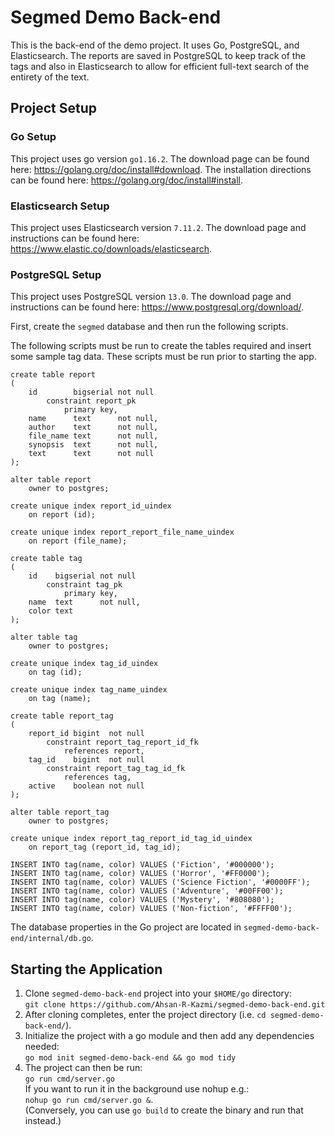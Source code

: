 # Segmed Demo Back-end

This is the back-end of the demo project. It uses Go, PostgreSQL, and Elasticsearch. The reports are saved in PostgreSQL to keep track of the tags and also in Elasticsearch to allow for efficient full-text search of the entirety of the text.

## Project Setup

### Go Setup
This project uses go version `go1.16.2`. The download page can be found here: https://golang.org/doc/install#download. The installation directions can be found here: https://golang.org/doc/install#install.

### Elasticsearch Setup
This project uses Elasticsearch version `7.11.2`. The download page and instructions can be found here: https://www.elastic.co/downloads/elasticsearch.

### PostgreSQL Setup
This project uses PostgreSQL version `13.0`. The download page and instructions can be found here:
https://www.postgresql.org/download/.

First, create the `segmed` database and then run the following scripts.

The following scripts must be run to create the tables required and insert some sample tag data. These scripts must be run prior to starting the app.
```
create table report
(
    id        bigserial not null
        constraint report_pk
            primary key,
    name      text      not null,
    author    text      not null,
    file_name text      not null,
    synopsis  text      not null,
    text      text      not null
);

alter table report
    owner to postgres;

create unique index report_id_uindex
    on report (id);

create unique index report_report_file_name_uindex
    on report (file_name);

create table tag
(
    id    bigserial not null
        constraint tag_pk
            primary key,
    name  text      not null,
    color text
);

alter table tag
    owner to postgres;

create unique index tag_id_uindex
    on tag (id);

create unique index tag_name_uindex
    on tag (name);

create table report_tag
(
    report_id bigint  not null
        constraint report_tag_report_id_fk
            references report,
    tag_id    bigint  not null
        constraint report_tag_tag_id_fk
            references tag,
    active    boolean not null
);

alter table report_tag
    owner to postgres;

create unique index report_tag_report_id_tag_id_uindex
    on report_tag (report_id, tag_id);

INSERT INTO tag(name, color) VALUES ('Fiction', '#000000');
INSERT INTO tag(name, color) VALUES ('Horror', '#FF0000');
INSERT INTO tag(name, color) VALUES ('Science Fiction', '#0000FF');
INSERT INTO tag(name, color) VALUES ('Adventure', '#00FF00');
INSERT INTO tag(name, color) VALUES ('Mystery', '#808080');
INSERT INTO tag(name, color) VALUES ('Non-fiction', '#FFFF00');
```
The database properties in the Go project are located in `segmed-demo-back-end/internal/db.go`.

## Starting the Application
1. Clone `segmed-demo-back-end` project into your `$HOME/go` directory:<br />
   `git clone https://github.com/Ahsan-R-Kazmi/segmed-demo-back-end.git`
2. After cloning completes, enter the project directory (i.e. `cd segmed-demo-back-end/`).
3. Initialize the project with a go module and then add any dependencies needed:<br />
   ```go mod init segmed-demo-back-end && go mod tidy```
4. The project can then be run:<br />
   `go run cmd/server.go`
   <br/>
   If you want to run it in the background use nohup e.g.:<br />
   `nohup go run cmd/server.go &`.
   <br/>
   (Conversely, you can use `go build` to create the binary and run that instead.)
   
